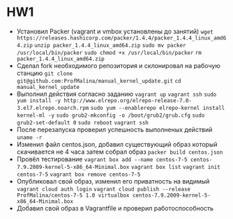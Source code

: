 # HW1

 - Установил Packer (vagrant и vmbox установлены до занятий)
`wget https://releases.hashicorp.com/packer/1.4.4/packer_1.4.4_linux_amd64.zip`
`unzip packer_1.4.4_linux_amd64.zip`
`sudo mv packer /usr/local/bin/packer`
`sudo chmod +x /usr/local/bin/packer`
`rm packer_1.4.4_linux_amd64.zip`
 - Сделал fork необходимого репозитория и склонировал на рабочую станцию
`git clone git@github.com:ProfMalina/manual_kernel_update.git`
`cd manual_kernel_update`
 - Выполнил действия согласно заданию
`vagrant up`
`vagrant ssh`
`sudo yum install -y http://www.elrepo.org/elrepo-release-7.0-3.el7.elrepo.noarch.rpm`
`sudo yum --enablerepo elrepo-kernel install kernel-ml -y`
`sudo grub2-mkconfig -o /boot/grub2/grub.cfg`
`sudo grub2-set-default 0`
`sudo reboot`
`vagrant ssh`
 - После перезапуска проверил успешность выполненых действий
`uname -r`
 - Изменил файл centos.json, добавил существующий образ который скачивается не 4 часа затем собрал образ
`packer build centos.json`
 - Провёл тестирование
`vagrant box add --name centos-7-5 centos-7.9.2009-kernel-5-x86_64-Minimal.box`
`vagrant box list`
`vagrant init centos-7-5`
`vagrant box remove centos-7-5`
 - Опубликовал свой образ, изменил его приватность на видимый
`vagrant cloud auth login`
`vagrant cloud publish --release ProfMalina/centos-7-5 1.0 virtualbox centos-7.9.2009-kernel-5-x86_64-Minimal.box`
 - Добавил свой образ в Vagrantfile и проверил работоспособность

